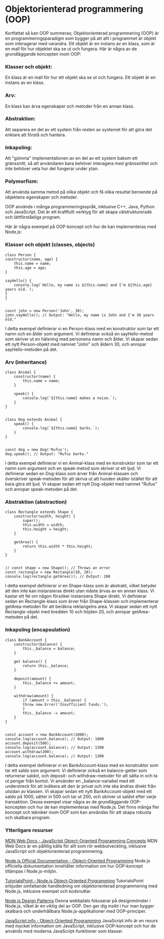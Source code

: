 # Objektorienterad programmering (OOP) 
 

Kortfattat så kan OOP summeras;
Objektorienterad programmering (OOP) är en programmeringsparadigm som bygger på att allt i programmet är objekt som interagerar med varandra. Ett objekt är en instans av en klass, som är en mall för hur objektet ska se ut och fungera. Här är några av de grundläggande koncepten inom OOP:

### Klasser och objekt: 
En klass är en mall för hur ett objekt ska se ut och fungera. Ett objekt är en instans av en klass.

### Arv: 
En klass kan ärva egenskaper och metoder från en annan klass.

### Abstraktion: 
Att separera en del av ett system från resten av systemet för att göra det enklare att förstå och hantera.

### Inkapsling: 
Att "gömma" implementationen av en del av ett system bakom ett gränssnitt, så att användaren bara behöver interagera med gränssnittet och inte behöver veta hur det fungerar under ytan.

### Polymorfism: 
Att använda samma metod på olika objekt och få olika resultat beroende på objektens egenskaper och metoder.

OOP används i många programmeringsspråk, inklusive C++, Java, Python och JavaScript. Det är ett kraftfullt verktyg för att skapa välstrukturerade och lättförståeliga program.





Här är några exempel på OOP-koncept och hur de kan implementeras med Node.js:

### Klasser och objekt (classes, objects)

    class Person {
    constructor(name, age) {
        this.name = name;
        this.age = age;
    }

    sayHello() {
        console.log(`Hello, my name is ${this.name} and I'm ${this.age} years old.`);
    }
    }


    const john = new Person('John', 30);
    john.sayHello(); // Output: "Hello, my name is John and I'm 30 years old."

I detta exempel definierar vi en Person-klass med en konstruktor som tar ett namn och en ålder som argument. Vi definierar också en sayHello-metod som skriver ut en hälsning med personens namn och ålder. Vi skapar sedan ett nytt Person-objekt med namnet "John" och åldern 30, och anropar sayHello-metoden på det.

### Arv (inheritance)


    class Animal {
        constructor(name) {
            this.name = name;
        }

        speak() {
            console.log(`${this.name} makes a noise.`);
        }
    }


    class Dog extends Animal {
        speak() {
            console.log(`${this.name} barks.`);
        }
    }


    const dog = new Dog('Rufus');
    dog.speak(); // Output: "Rufus barks."

I detta exempel definierar vi en Animal-klass med en konstruktor som tar ett namn som argument och en speak-metod som skriver ut ett ljud. Vi definierar sedan en Dog-klass som ärver från Animal-klassen och överskriver speak-metoden för att skriva ut att hunden skäller istället för att bara göra ett ljud. Vi skapar sedan ett nytt Dog-objekt med namnet "Rufus" och anropar speak-metoden på det.

### Abstraktion (abstraction)



    class Rectangle extends Shape {
        constructor(width, height) {
            super();
            this.width = width;
            this.height = height;
        }

        getArea() {
            return this.width * this.height;
        }
    }


    // const shape = new Shape(); // Throws an error
    const rectangle = new Rectangle(10, 20);
    console.log(rectangle.getArea()); // Output: 200

I detta exempel definierar vi en Shape-klass som är abstrakt, vilket betyder att den inte kan instansieras direkt utan måste ärvas av en annan klass. Vi kastar ett fel om någon försöker instansiera Shape direkt. Vi definierar sedan en Rectangle-klass som ärver från Shape-klassen och implementerar getArea-metoden för att beräkna rektangelns area. Vi skapar sedan ett nytt Rectangle-objekt med bredden 10 och höjden 20, och anropar getArea-metoden på det.

### Inkapsling (encapsulation)


    class BankAccount {
        constructor(balance) {
            this._balance = balance;
        }

        get balance() {
            return this._balance;
        }

        deposit(amount) {
            this._balance += amount;
        }

        withdraw(amount) {
            if (amount > this._balance) {
            throw new Error('Insufficient funds.');
            }
            this._balance -= amount;
        }
    }


    const account = new BankAccount(1000);
    console.log(account.balance); // Output: 1000
    account.deposit(500);
    console.log(account.balance); // Output: 1500
    account.withdraw(200);
    console.log(account.balance); // Output: 1300

I detta exempel definierar vi en BankAccount-klass med en konstruktor som tar ett saldo som argument. Vi definierar också en balance-getter som returnerar saldot, och deposit- och withdraw-metoder för att sätta in och ta ut pengar från kontot. Vi använder en _balance-variabel med ett understreck för att indikera att den är privat och inte ska ändras direkt från utsidan av klassen. Vi skapar sedan ett nytt BankAccount-objekt med ett saldo på 1000, sätter in 500 och tar ut 200, och skriver ut saldot efter varje transaktion. Dessa exempel visar några av de grundläggande OOP-koncepten och hur de kan implementeras med Node.js. Det finns många fler koncept och tekniker inom OOP som kan användas för att skapa robusta och skalbara program.

### Ytterligare resurser
[MDN Web Docs - JavaScript Object-Oriented Programming Concepts](https://developer.mozilla.org/en-US/docs/Learn/JavaScript/Objects/Object-oriented_JS)
MDN Web Docs är en pålitlig källa för allt som rör webbutveckling, inklusive JavaScript och objektorienterad programmering.

[Node.js Official Documentation - Object-Oriented Programming](https://nodejs.org/api/all.html#all_object_oriented_programming)
Node.js officiella dokumentation innehåller information om hur OOP-koncept tillämpas i Node.js-miljön.

[TutorialsPoint - Node.js Object-Oriented Programming](https://www.tutorialspoint.com/nodejs/nodejs_object_oriented_programming.htm)
TutorialsPoint erbjuder omfattande handledning om objektorienterad programmering med Node.js, inklusive exempel och kodsnuttar.

[Node.js Design Patterns](https://nodejsdesignpatterns.com/)
Denna webbplats fokuserar på designmönster i Node.js, vilket är en viktig del av OOP. Den ger dig insikt i hur man bygger skalbara och underhållbara Node.js-applikationer med OOP-principer.

[JavaScript.info - Object-Oriented Programming](https://javascript.info/class)
JavaScript.info är en resurs med mycket information om JavaScript, inklusive OOP-koncept och hur de används med moderna JavaScript-funktioner som klasser.